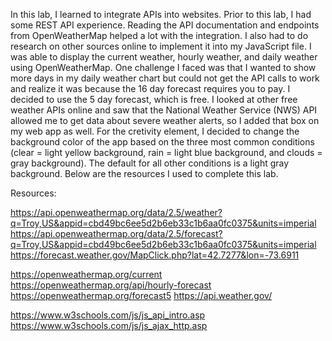 In this lab, I learned to integrate APIs into websites. Prior to this lab, I had some REST API experience. Reading the API documentation and endpoints from OpenWeatherMap helped a lot with the integration. I also had to do research on other sources online to implement it into my JavaScript file. I was able to display the current weather, hourly weather, and daily weather using OpenWeatherMap. One challenge I faced was that I wanted to show more days in my daily weather chart but could not get the API calls to work and realize it was because the 16 day forecast requires you to pay. I decided to use the 5 day forecast, which is free. I looked at other free weather APIs online and saw that the National Weather Service (NWS) API allowed me to get data about severe weather alerts, so I added that box on my web app as well. For the cretivity element, I decided to change the background color of the app based on the three most common conditions (clear = light yellow background, rain = light blue background, and clouds = gray background). The default for all other conditions is a light gray background. Below are the resources I used to complete this lab.

Resources:

https://api.openweathermap.org/data/2.5/weather?q=Troy,US&appid=cbd49bc6ee5d2b6eb33c1b6aa0fc0375&units=imperial
https://api.openweathermap.org/data/2.5/forecast?q=Troy,US&appid=cbd49bc6ee5d2b6eb33c1b6aa0fc0375&units=imperial
https://forecast.weather.gov/MapClick.php?lat=42.7277&lon=-73.6911

https://openweathermap.org/current
https://openweathermap.org/api/hourly-forecast
https://openweathermap.org/forecast5 
https://api.weather.gov/

https://www.w3schools.com/js/js_api_intro.asp
https://www.w3schools.com/js/js_ajax_http.asp